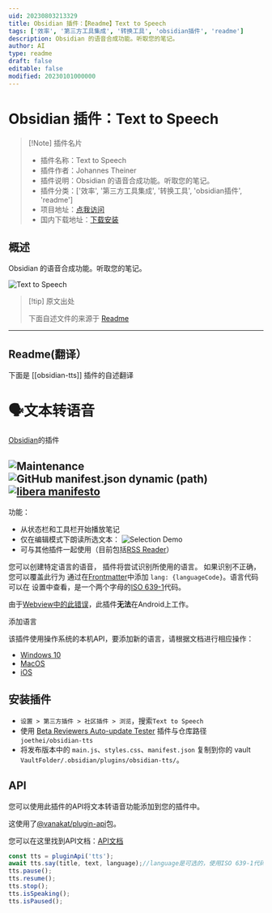 ```yaml
---
uid: 20230803213329
title: Obsidian 插件：【Readme】Text to Speech
tags: ['效率', '第三方工具集成', '转换工具', 'obsidian插件', 'readme']
description: Obsidian 的语音合成功能。听取您的笔记。
author: AI
type: readme
draft: false
editable: false
modified: 20230101000000
---
```


# Obsidian 插件：Text to Speech

> [!Note] 插件名片
> - 插件名称：Text to Speech
> - 插件作者：Johannes Theiner
> - 插件说明：Obsidian 的语音合成功能。听取您的笔记。
> - 插件分类：['效率', '第三方工具集成', '转换工具', 'obsidian插件', 'readme']
> - 项目地址：[点我访问](https://github.com/joethei/obsidian-tts)
> - 国内下载地址：[下载安装](https://pkmer.cn/products/plugin/pluginMarket/?obsidian-tts)

## 概述

Obsidian 的语音合成功能。听取您的笔记。

![Text to Speech](https://cdn.pkmer.cn/covers/obsidian-tts.PNG!pkmer)

> [!tip] 原文出处
> 
>下面自述文件的来源于 [Readme](https://ghproxy.net/https://raw.githubusercontent.com/joethei/obsidian-tts/master/README.md)
> 

---

## Readme(翻译）

下面是 [[obsidian-tts]] 插件的自述翻译



# 🗣️文本转语音

[Obsidian](https://obsidian.md)的插件

![Maintenance](https://shields.joethei.xyz/maintenance/yes/2023)
![GitHub manifest.json dynamic (path)](https://shields.joethei.xyz/github/manifest-json/minAppVersion/joethei/obsidian-tts?label=lowest%20supported%20app%20version)
[![libera manifesto](https://shields.joethei.xyz/badge/libera-manifesto-lightgrey.svg)](https://liberamanifesto.com)
---
功能：

- 从状态栏和工具栏开始播放笔记
- 仅在编辑模式下朗读所选文本：
  ![Selection Demo](https://i.joethei.space/Obsidian_rjttPsYPwj.png)
- 可与其他插件一起使用（目前包括[RSS Reader](https://github.com/joethei/obsidian-rss)）

您可以创建特定语言的语音，
插件将尝试识别所使用的语言。
如果识别不正确，您可以覆盖此行为
通过在[Frontmatter](https://help.obsidian.md/Advanced+topics/YAML+front+matter)中添加
`lang: {languageCode}`。语言代码可以在
设置中查看，是一个两个字母的[ISO 639-1](https://www.loc.gov/standards/iso639-2/php/English_list.php)代码。

由于[Webview中的此错误](https://bugs.chromium.org/p/chromium/issues/detail?id=487255)，此插件**无法**在Android上工作。

添加语言

该插件使用操作系统的本机API，要添加新的语言，请根据文档进行相应操作：

- [Windows 10](https://support.microsoft.com/en-us/topic/how-to-download-text-to-speech-languages-for-windows-10-d5a6b612-b3ae-423f-afa5-4f6caf1ec5d3)
- [MacOS](https://support.apple.com/guide/mac-help/change-the-system-language-mh26684/mac)
- [iOS](https://support.apple.com/guide/iphone/change-the-language-and-region-iphce20717a3/ios)

<!--- [Android](https://support.google.com/accessibility/android/answer/6006983?hl=en)--->

## 安装插件

- `设置 > 第三方插件 > 社区插件 > 浏览`，搜索`Text to Speech`
- 使用 [Beta Reviewers Auto-update Tester](https://github.com/TfTHacker/obsidian42-brat) 插件与仓库路径
  `joethei/obsidian-tts`
- 将发布版本中的 `main.js`、`styles.css`、`manifest.json` 复制到你的
  vault `VaultFolder/.obsidian/plugins/obsidian-tts/`。

## API

您可以使用此插件的API将文本转语音功能添加到您的插件中。

这使用了[@vanakat/plugin-api](https://www.npmjs.com/package/@vanakat/plugin-api)包。

您可以在这里找到API文档：[API文档](https://joethei.github.io/obsidian-tts/interfaces/TTSService.html)

```js
const tts = pluginApi('tts');
await tts.say(title, text, language);//language是可选的，使用ISO 639-1代码
tts.pause();
tts.resume();
tts.stop();
tts.isSpeaking();
tts.isPaused();
```



